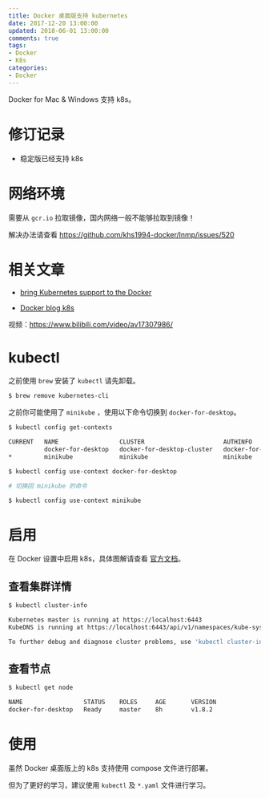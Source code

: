 ```yaml
---
title: Docker 桌面版支持 kubernetes
date: 2017-12-20 13:00:00
updated: 2018-06-01 13:00:00
comments: true
tags:
- Docker
- K8s
categories:
- Docker
---
```


Docker for Mac & Windows 支持 k8s。

<!--more-->

# 修订记录

* 稳定版已经支持 k8s

# 网络环境

需要从 `gcr.io` 拉取镜像，国内网络一般不能够拉取到镜像！

解决办法请查看 https://github.com/khs1994-docker/lnmp/issues/520

# 相关文章

* [bring Kubernetes support to the Docker](https://blog.docker.com/2017/10/kubernetes-docker-platform-and-moby-project/)

* [Docker blog k8s](https://blog.docker.com/tag/kubernetes/)

视频：https://www.bilibili.com/video/av17307986/

# kubectl

之前使用 `brew` 安装了 `kubectl` 请先卸载。

```bash
$ brew remove kubernetes-cli
```

之前你可能使用了 `minikube` ，使用以下命令切换到 `docker-for-desktop`。

```bash
$ kubectl config get-contexts

CURRENT   NAME                 CLUSTER                      AUTHINFO             NAMESPACE
          docker-for-desktop   docker-for-desktop-cluster   docker-for-desktop
*         minikube             minikube                     minikube

$ kubectl config use-context docker-for-desktop

# 切换回 minikube 的命令

$ kubectl config use-context minikube
```

# 启用

在 Docker 设置中启用 k8s，具体图解请查看 [官方文档](https://docs.docker.com/docker-for-mac/#kubernetes)。

## 查看集群详情

```bash
$ kubectl cluster-info

Kubernetes master is running at https://localhost:6443
KubeDNS is running at https://localhost:6443/api/v1/namespaces/kube-system/services/kube-dns/proxy

To further debug and diagnose cluster problems, use 'kubectl cluster-info dump'.
```

## 查看节点

```bash
$ kubectl get node

NAME                 STATUS    ROLES     AGE       VERSION
docker-for-desktop   Ready     master    8h        v1.8.2
```

# 使用

虽然 Docker 桌面版上的 k8s 支持使用 compose 文件进行部署。

但为了更好的学习，建议使用 `kubectl` 及 `*.yaml` 文件进行学习。
